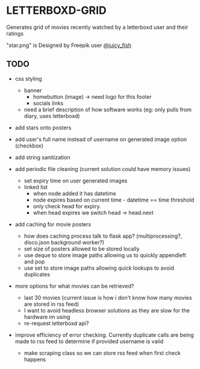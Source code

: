 # LETTERBOXD-GRID

Generates grid of movies recently watched by a letterboxd user and their ratings

"star.png" is Designed by Freepik user [@juicy_fish](https://www.freepik.com/author/juicy-fish)

## TODO
- css styling
    - banner
        - homebutton (image) -> need logo for this
    footer
        - socials links
    - need a brief description of how software works (eg: only pulls from diary, uses letterboxd)
- add stars onto posters
- add user's full name instead of username on generated image option (checkbox)
- add string sanitization
- add periodic file cleaning (current solution could have memory issues)
    - set expiry time on user generated images
    - linked list
        - when node added it has datetime
        - node expires based on current time - datetime == time threshold
        - only check head for expiry. 
        - when head expires we switch head -> head.next
- add caching for movie posters
    - how does caching process talk to flask app? (multiprocessing?, disco.json background worker?)
    - set size of posters allowed to be stored locally
    - use deque to store image paths allowing us to quickly appendleft and pop
    - use set to store image paths allowing quick lookups to avoid duplicates
- more options for what movies can be retrieved?
    - last 30 movies (current issue is how i don't know how many movies are stored in rss feed)
    - I want to avoid headless browser solutions as they are slow for the hardware im using
    - re-request letterboxd api?

- improve efficiency of error checking. Currently duplicate calls are being made to rss feed to determine if provided username is valid
    - make scraping class so we can store rss feed when first check happens